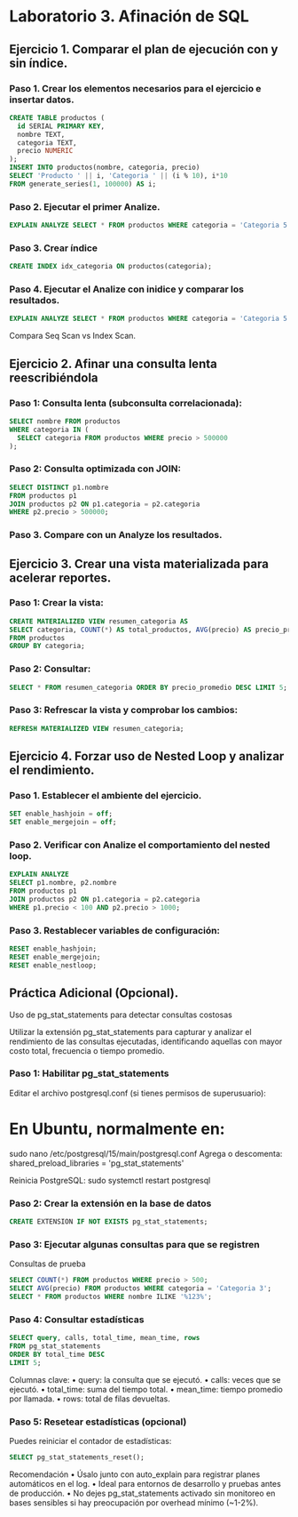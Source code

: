 # Laboratorio 3. Afinación de SQL

## Ejercicio 1. Comparar el plan de ejecución con y sin índice.

### Paso 1. Crear los elementos necesarios para el ejercicio e insertar datos.

```sql
CREATE TABLE productos (
  id SERIAL PRIMARY KEY,
  nombre TEXT,
  categoria TEXT,
  precio NUMERIC
);
INSERT INTO productos(nombre, categoria, precio)
SELECT 'Producto ' || i, 'Categoria ' || (i % 10), i*10
FROM generate_series(1, 100000) AS i;
```

### Paso 2. Ejecutar el primer Analize.

```sql
EXPLAIN ANALYZE SELECT * FROM productos WHERE categoria = 'Categoria 5';
```

### Paso 3. Crear índice
```sql
CREATE INDEX idx_categoria ON productos(categoria);
```

### Paso 4. Ejecutar el Analize con inidice y comparar los resultados.

```sql
EXPLAIN ANALYZE SELECT * FROM productos WHERE categoria = 'Categoria 5';
```
Compara Seq Scan vs Index Scan.


## Ejercicio 2. Afinar una consulta lenta reescribiéndola

### Paso 1: Consulta lenta (subconsulta correlacionada):
```sql
SELECT nombre FROM productos
WHERE categoria IN (
  SELECT categoria FROM productos WHERE precio > 500000
);
```

### Paso 2: Consulta optimizada con JOIN:
```sql
SELECT DISTINCT p1.nombre
FROM productos p1
JOIN productos p2 ON p1.categoria = p2.categoria
WHERE p2.precio > 500000;
```

### Paso 3. Compare con un Analyze los resultados.


## Ejercicio 3. Crear una vista materializada para acelerar reportes.

### Paso 1: Crear la vista:
```sql
CREATE MATERIALIZED VIEW resumen_categoria AS
SELECT categoria, COUNT(*) AS total_productos, AVG(precio) AS precio_promedio
FROM productos
GROUP BY categoria;
```

### Paso 2: Consultar:
```sql
SELECT * FROM resumen_categoria ORDER BY precio_promedio DESC LIMIT 5;
```

### Paso 3: Refrescar la vista y comprobar los cambios:
```sql
REFRESH MATERIALIZED VIEW resumen_categoria;
```

## Ejercicio 4. Forzar uso de Nested Loop y analizar el rendimiento.

### Paso 1. Establecer el ambiente del ejercicio.

```sql
SET enable_hashjoin = off;
SET enable_mergejoin = off;
```

### Paso 2. Verificar con Analize el comportamiento del nested loop.

```sql
EXPLAIN ANALYZE
SELECT p1.nombre, p2.nombre
FROM productos p1
JOIN productos p2 ON p1.categoria = p2.categoria
WHERE p1.precio < 100 AND p2.precio > 1000;
```

### Paso 3. Restablecer variables de configuración:
```sql
RESET enable_hashjoin;
RESET enable_mergejoin;
RESET enable_nestloop;
```

## Práctica Adicional (Opcional).
Uso de pg_stat_statements para detectar consultas costosas

Utilizar la extensión pg_stat_statements para capturar y analizar el rendimiento de las consultas ejecutadas, identificando aquellas con mayor costo total, frecuencia o tiempo promedio.

 ### Paso 1: Habilitar pg_stat_statements

Editar el archivo postgresql.conf (si tienes permisos de superusuario):
# En Ubuntu, normalmente en:
sudo nano /etc/postgresql/15/main/postgresql.conf
Agrega o descomenta:
shared_preload_libraries = 'pg_stat_statements'

Reinicia PostgreSQL:
sudo systemctl restart postgresql

 ### Paso 2: Crear la extensión en la base de datos
```sql
CREATE EXTENSION IF NOT EXISTS pg_stat_statements;
```

### Paso 3: Ejecutar algunas consultas para que se registren

Consultas de prueba
```sql
SELECT COUNT(*) FROM productos WHERE precio > 500;
SELECT AVG(precio) FROM productos WHERE categoria = 'Categoria 3';
SELECT * FROM productos WHERE nombre ILIKE '%123%';
```

### Paso 4: Consultar estadísticas

```sql
SELECT query, calls, total_time, mean_time, rows
FROM pg_stat_statements
ORDER BY total_time DESC
LIMIT 5;
```

Columnas clave:
•	query: la consulta que se ejecutó.
•	calls: veces que se ejecutó.
•	total_time: suma del tiempo total.
•	mean_time: tiempo promedio por llamada.
•	rows: total de filas devueltas.

### Paso 5: Resetear estadísticas (opcional)
Puedes reiniciar el contador de estadísticas:

```sql
SELECT pg_stat_statements_reset();
```

Recomendación
•	Úsalo junto con auto_explain para registrar planes automáticos en el log.
•	Ideal para entornos de desarrollo y pruebas antes de producción.
•	No dejes pg_stat_statements activado sin monitoreo en bases sensibles si hay preocupación por overhead mínimo (~1-2%).

